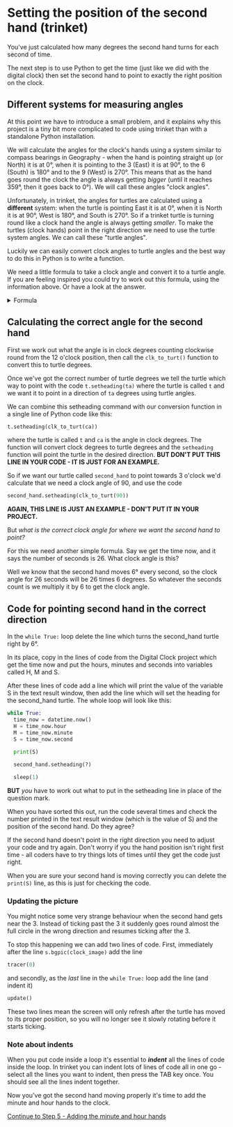 # Setting the position of the second hand (trinket)

You've just calculated how many degrees the second hand turns for each second of time.

The next step is to use Python to get the time (just like we did with the digital clock) then set the second hand to point to exactly the right position on the clock.

## Different systems for measuring angles

At this point we have to introduce a small problem, and it explains why this project is a tiny bit more complicated to code using trinket than with a standalone Python installation.

We will calculate the angles for the clock's hands using a system similar to compass bearings in Geography - when the hand is pointing straight up (or North) it is at 0°, when it is pointing to the 3 (East) it is at 90°, to the 6 (South) is 180° and to the 9 (West) is 270°. This means that as the hand goes round the clock the angle is always getting *bigger* (until it reaches 359°, then it goes back to 0°). We will call these angles "clock angles".

Unfortunately, in trinket, the angles for turtles are calculated using a **different** system: when the turtle is pointing East it is at 0°, when it is North it is at 90°, West is 180°, and South is 270°. So if a trinket turtle is turning round like a clock hand the angle is always getting *smaller*. To make the turtles (clock hands) point in the right direction we need to use the turtle system angles. We can call these "turtle angles".

Luckily we can easily convert clock angles to turtle angles and the best way to do this in Python is to write a function.

We need a little formula to take a clock angle and convert it to a turtle angle. If you are feeling inspired you could try to work out this formula, using the information above. Or have a look at the answer.

<details><summary>Formula</summary>

The formula for taking a clock angle and converting it to a turtle angle is

```python
turtle_angle = 90 - clock_angle
```

Notice that this formula will sometimes give a negative answer. That's ok, because Python turtles don't mind if they are asked to point in a negative direction. A negative angle means you start at zero and go the opposite direction to normal. If you start at 0° and turn forwards by 90°, you can see that is exactly the same as starting at 0° and going in the opposite direction to -270°.

We can put this formula into a Python function like this:

```python
def clk_to_turt(ang):
    return 90 - ang
```

This function should be put into your code just *before* the ```while True:``` loop. (By the way, the name of the function should really be ```clock_angle_to_turtle_angle()``` but that's a lot of typing, so I just shortened it to ```clk_to_turt()```!)

When we *call* this function we put a number of degrees inside the brackets - this will be the clock angle. The function then sends back the angle converted to a turtle angle.

</details>

## Calculating the correct angle for the second hand

First we work out what the angle is in clock degrees counting clockwise round from the 12 o'clock position, then call the ```clk_to_turt()``` function to convert this to turtle degrees.

Once we've got the correct number of turtle degrees we tell the turtle which way to point with the code ```t.setheading(ta)``` where the turtle is called ```t``` and we want it to point in a direction of ```ta``` degrees using turtle angles.

We can combine this setheading command with our conversion function in a single line of Python code like this:

```python
t.setheading(clk_to_turt(ca))
```

where the turtle is called ```t``` and ```ca``` is the angle in clock degrees. The function will convert clock degrees to turtle degrees and the ```setheading``` function will point the turtle in the desired direction. **BUT DON'T PUT THIS LINE IN YOUR CODE - IT IS JUST FOR AN EXAMPLE.**

So if we want our turtle called ```second_hand``` to point towards 3 o'clock we'd calculate that we need a clock angle of 90, and use the code

```python
second_hand.setheading(clk_to_turt(90))
```

**AGAIN, THIS LINE IS JUST AN EXAMPLE - DON'T PUT IT IN YOUR PROJECT.**

But *what is the correct clock angle for where we want the second hand to point?*

For this we need another simple formula. Say we get the time now, and it says the number of seconds is 26. What clock angle is this?

Well we know that the second hand moves 6° every second, so the clock angle for 26 seconds will be 26 times 6 degrees. So whatever the seconds count is we multiply it by 6 to get the clock angle.

## Code for pointing second hand in the correct direction

In the ```while True:``` loop delete the line which turns the second_hand turtle right by 6°.

In its place, copy in the lines of code from the Digital Clock project which get the time now and put the hours, minutes and seconds into variables called H, M and S.

After these lines of code add a line which will print the value of the variable S in the text result window, then add the line which will set the heading for the second_hand turtle. The whole loop will look like this:

```python
while True:
  time_now = datetime.now()
  H = time_now.hour
  M = time_now.minute
  S = time_now.second

  print(S)
  
  second_hand.setheading(?)

  sleep(1)
```

**BUT** *you* have to work out what to put in the setheading line in place of the question mark.

When you have sorted this out, run the code several times and check the number printed in the text result window (which is the value of S) and the position of the second hand. Do they agree?

If the second hand doesn't point in the right direction you need to adjust your code and try again. Don't worry if you the hand position isn't right first time - all coders have to try things lots of times until they get the code just right.

When you are sure your second hand is moving correctly you can delete the ```print(S)``` line, as this is just for checking the code.

### Updating the picture

You might notice some very strange behaviour when the second hand gets near the 3. Instead of ticking past the 3 it suddenly goes round almost the full circle in the wrong direction and resumes ticking after the 3.

To stop this happening we can add two lines of code. First, immediately after the line ```s.bgpic(clock_image)``` add the line

```python
tracer(0)
```

and secondly, as the *last* line in the ```while True:``` loop add the line (and indent it)

```python
update()
```

These two lines mean the screen will only refresh after the turtle has moved to its proper position, so you will no longer see it slowly rotating before it starts ticking.

### Note about indents

When you put code inside a loop it's essential to **_indent_** all the lines of code inside the loop. In trinket you can indent lots of lines of code all in one go - select all the lines you want to indent, then press the TAB key once. You should see all the lines indent together.

Now you've got the second hand moving properly it's time to add the minute and hour hands to the clock.

[Continue to Step 5 - Adding the minute and hour hands](../Step5-Adding-minute-and-hour-hands/README_trinket.md)
